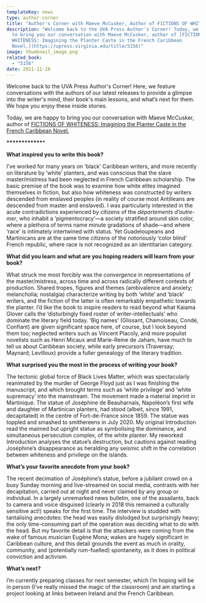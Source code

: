 ```yaml
---
templateKey: news
type: author-corner
title: "Author's Corner with Maeve McCusker, Author of FICTIONS OF WHITENESS "
description: "Welcome back to the UVA Press Author's Corner! Today, we are happy
  to bring you our conversation with Maeve McCusker, author of [FICTIONS OF
  WHITENESS: Imagining the Planter Caste in the French Caribbean
  Novel.](https://upress.virginia.edu/title/5156)"
image: thumbnail_image.png
related_book:
  - "5156"
date: 2021-11-10
---
```

Welcome back to the UVA Press Author's Corner! Here, we feature conversations with the authors of our latest releases to provide a glimpse into the writer's mind, their book's main lessons, and what’s next for them. We hope you enjoy these inside stories.

Today, we are happy to bring you our conversation with Maeve McCusker, author of [FICTIONS OF WHITENESS: Imagining the Planter Caste in the French Caribbean Novel.](https://upress.virginia.edu/title/5156)

**\*\*\*\*\*\*\*\*\*\*\*\****

**What inspired you to write this book?**

I’ve worked for many years on ‘black’ Caribbean writers, and more recently on literature by ‘white’ planters, and was conscious that the slave master/mistress had been neglected in French Caribbean scholarship. The basic premise of the book was to examine how white elites imagined themselves in fiction, but also how whiteness was constructed by writers descended from enslaved peoples (in reality of course most Antilleans are descended from master and enslaved). I was particularly interested in the acute contradictions experienced by citizens of the *départements d’outre-mer*, who inhabit a ‘pigmentocracy’—a society stratified around skin color, where a plethora of terms name minute gradations of shade—and where ‘race’ is intimately intertwined with status. Yet Guadeloupeans and Martinicans are at the same time citizens of the notoriously ‘color blind’ French republic, where race is not recognized as an identitarian category.  

**What did you learn and what are you hoping readers will learn from your book?**

What struck me most forcibly was the *convergence* in representations of the master/mistress, across time and across radically different contexts of production. Shared tropes, figures and themes (ambivalence and anxiety; melancholia; nostalgia) characterize writing by both ‘white’ and ‘black’ writers, and the fiction of the latter is often remarkably empathetic towards the planter. I’d like the book to inspire readers to read beyond what Kaiama Glover calls the ‘disturbingly fixed roster of writer-intellectuals’ who dominate the literary field today. ‘Big names’ (Glissant, Chamoiseau, Condé, Confiant) are given significant space here, of course, but I look beyond them too; neglected writers such as Vincent Placoly, and more populist novelists such as Henri Micaux and Marie-Reine de Jaham, have much to tell us about Caribbean society, while early precursors (Traversay; Maynard; Levilloux) provide a fuller genealogy of the literary tradition. 

**What surprised you the most in the process of writing your book?**

The tectonic global force of Black Lives Matter, which was spectacularly reanimated by the murder of George Floyd just as I was finishing the manuscript, and which brought terms such as ‘white privilege’ and ‘white supremacy’ into the mainstream. The movement made a material imprint in Martinique. The statue of Joséphine de Beauharnais, Napoléon’s first wife and daughter of Martinican planters, had stood (albeit, since 1991, decapitated) in the centre of Fort-de-France since 1859. The statue was toppled and smashed to smithereens in July 2020. My original Introduction read the maimed but upright statue as symbolising the dominance, and simultaneous persecution complex, of the white planter. My reworked Introduction analyses the statue’s destruction, but cautions against reading Joséphine’s disappearance as heralding any seismic shift in the correlation between whiteness and privilege on the islands. 

**What’s your favorite anecdote from your book?**

The recent decimation of Joséphine’s statue, before a jubilant crowd on a busy Sunday morning and live-streamed on social media, contrasts with her decapitation, carried out at night and never claimed by any group or individual. In a largely unremarked news bulletin, one of the assailants, back to camera and voice disguised (clearly in 2018 this remained a culturally sensitive act!) speaks for the first time. The interview is studded with tantalising anecdotes: the head was easily dislodged but surprisingly heavy; the only time-consuming part of the operation was deciding what to do with the head. But my favorite detail is that the attackers were coming from the wake of famous musician Eugène Mona; wakes are hugely significant in Caribbean culture, and this detail grounds the event as much in orality, community, and (potentially rum-fuelled) spontaneity, as it does in political conviction and activism.  

**What’s next?**

I’m currently preparing classes for next semester, which I’m hoping will be in person (I’ve really missed the magic of the classroom) and am starting a project looking at links between Ireland and the French Caribbean.